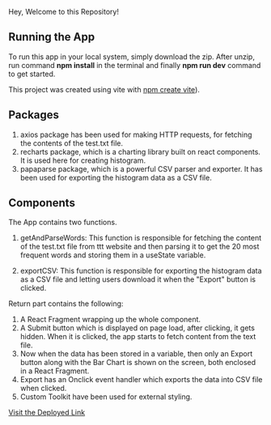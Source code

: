 Hey, Welcome to this Repository!

## Running the App
To run this app in your local system, simply download the zip. After unzip, run command **npm install** in the terminal and finally **npm run dev** command to get started.

This project was created using vite with [npm create vite](https://vitejs.dev/guide/)).

## Packages

1. axios package has been used for making HTTP requests, for fetching the contents of the test.txt file.
2. recharts package, which is a charting library built on react components. It is used here for creating histogram.
3. papaparse package, which is a powerful CSV parser and exporter. It has been used for exporting the histogram data as a CSV file.

## Components

The App contains two functions. 

1. getAndParseWords: This function is responsible for fetching the content of the test.txt file from ttt website and then parsing it to get the 20 most frequent words and storing them in a useState variable.

2. exportCSV: This function is responsible for exporting the histogram data as a CSV file and letting users download it when the "Export" button is clicked.

Return part contains the following:

1. A React Fragment wrapping up the whole component.  
2. A Submit button which is displayed on page load, after clicking, it gets hidden. When it is clicked, the app starts to fetch content from the text file.
3. Now when the data has been stored in a variable, then only an Export button along with the Bar Chart is shown on the screen, both enclosed in a React Fragment.
4. Export has an Onclick event handler which exports the data into CSV file when clicked.
5. Custom Toolkit have been used for external styling.

[Visit the Deployed Link](https://assignment-ttt.netlify.app/)

